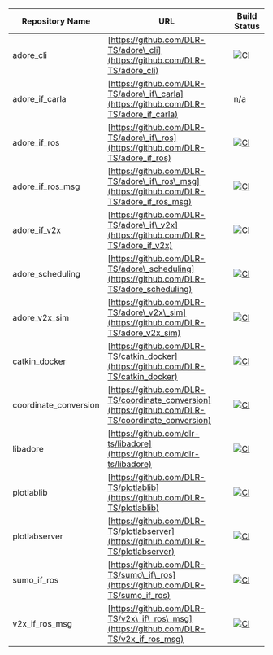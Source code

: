 | Repository Name | URL | Build Status |
| --- | --- | --- |
| adore\_cli | [https://github.com/DLR-TS/adore\_cli](https://github.com/DLR-TS/adore_cli) | [![CI](https://github.com/DLR-TS/adore_cli/actions/workflows/ci.yaml/badge.svg)](https://github.com/DLR-TS/adore_cli/actions/workflows/ci.yaml) |
| adore\_if\_carla | [https://github.com/DLR-TS/adore\_if\_carla](https://github.com/DLR-TS/adore_if_carla) | n/a |
| adore\_if\_ros | [https://github.com/DLR-TS/adore\_if\_ros](https://github.com/DLR-TS/adore_if_ros) | [![CI](https://github.com/DLR-TS/adore_if_ros/actions/workflows/ci.yaml/badge.svg)](https://github.com/DLR-TS/adore_if_ros/actions/workflows/ci.yaml) |
| adore\_if\_ros_msg | [https://github.com/DLR-TS/adore\_if\_ros\_msg](https://github.com/DLR-TS/adore_if_ros_msg) | [![CI](https://github.com/DLR-TS/adore_if_ros_msg/actions/workflows/ci.yaml/badge.svg)](https://github.com/DLR-TS/adore_if_ros_msg/actions/workflows/ci.yaml) |
| adore\_if\_v2x | [https://github.com/DLR-TS/adore\_if\_v2x](https://github.com/DLR-TS/adore_if_v2x) | [![CI](https://github.com/DLR-TS/adore_if_v2x/actions/workflows/ci.yaml/badge.svg)](https://github.com/DLR-TS/adore_if_v2x/actions/workflows/ci.yaml) |
| adore_scheduling | [https://github.com/DLR-TS/adore\_scheduling](https://github.com/DLR-TS/adore_scheduling) | [![CI](https://github.com/DLR-TS/adore_scheduling/actions/workflows/ci.yaml/badge.svg)](https://github.com/DLR-TS/adore_scheduling/actions/workflows/ci.yaml) |
| adore\_v2x\_sim | [https://github.com/DLR-TS/adore\_v2x\_sim](https://github.com/DLR-TS/adore_v2x_sim) | [![CI](https://github.com/DLR-TS/adore_v2x_sim/actions/workflows/ci.yaml/badge.svg)](https://github.com/DLR-TS/adore_v2x_sim/actions/workflows/ci.yaml) |
| catkin_docker | [https://github.com/DLR-TS/catkin_docker](https://github.com/DLR-TS/catkin_docker) | [![CI](https://github.com/DLR-TS/catkin_docker/actions/workflows/ci.yaml/badge.svg)](https://github.com/DLR-TS/catkin_docker/actions/workflows/ci.yaml) |
| coordinate_conversion | [https://github.com/DLR-TS/coordinate_conversion](https://github.com/DLR-TS/coordinate_conversion) | [![CI](https://github.com/DLR-TS/coordinate_conversion/actions/workflows/ci.yaml/badge.svg)](https://github.com/DLR-TS/adore_if_ros_msg/actions/workflows/ci.yaml) |
| libadore | [https://github.com/dlr-ts/libadore](https://github.com/dlr-ts/libadore) | [![CI](https://github.com/DLR-TS/libadore/actions/workflows/ci.yaml/badge.svg)](https://github.com/DLR-TS/libadore/actions/workflows/ci.yaml) |
| plotlablib | [https://github.com/DLR-TS/plotlablib](https://github.com/DLR-TS/plotlablib) | [![CI](https://github.com/DLR-TS/plotlablib/actions/workflows/ci.yaml/badge.svg)](https://github.com/DLR-TS/plotlablib/actions/workflows/ci.yaml) |
| plotlabserver | [https://github.com/DLR-TS/plotlabserver](https://github.com/DLR-TS/plotlabserver) | [![CI](https://github.com/DLR-TS/plotlabserver/actions/workflows/ci.yaml/badge.svg)](https://github.com/DLR-TS/plotlabserver/actions/workflows/ci.yaml) |
| sumo\_if\_ros | [https://github.com/DLR-TS/sumo\_if\_ros](https://github.com/DLR-TS/sumo_if_ros) | [![CI](https://github.com/DLR-TS/sumo_if_ros/actions/workflows/ci.yaml/badge.svg)](https://github.com/DLR-TS/sumo_if_ros/actions/workflows/ci.yaml) |
| v2x\_if\_ros_msg | [https://github.com/DLR-TS/v2x\_if\_ros\_msg](https://github.com/DLR-TS/v2x_if_ros_msg) | [![CI](https://github.com/DLR-TS/v2x_if_ros_msg/actions/workflows/ci.yaml/badge.svg)](https://github.com/DLR-TS/v2x_if_ros_msg/actions/workflows/ci.yaml) |
